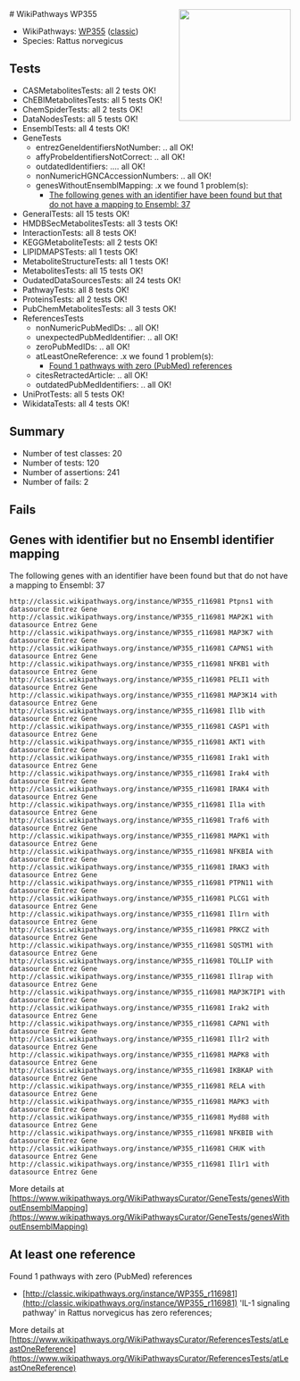 <img style="float: right; width: 200px" src="https://upload.wikimedia.org/wikipedia/commons/thumb/8/83/Wplogo_with_text_500.png/640px-Wplogo_with_text_500.png" />
# WikiPathways WP355

* WikiPathways: [WP355](https://wikipathways.org/pathways/WP355) ([classic](https://classic.wikipathways.org/instance/WP355))
* Species: Rattus norvegicus
## Tests
* CASMetabolitesTests: all 2 tests OK!
* ChEBIMetabolitesTests: all 5 tests OK!
* ChemSpiderTests: all 2 tests OK!
* DataNodesTests: all 5 tests OK!
* EnsemblTests: all 4 tests OK!
* GeneTests
    * entrezGeneIdentifiersNotNumber: .. all OK!
    * affyProbeIdentifiersNotCorrect: .. all OK!
    * outdatedIdentifiers: .... all OK!
    * nonNumericHGNCAccessionNumbers: .. all OK!
    * genesWithoutEnsemblMapping: .x we found 1 problem(s):
        * [The following genes with an identifier have been found but that do not have a mapping to Ensembl: 37](#c4e54352)
* GeneralTests: all 15 tests OK!
* HMDBSecMetabolitesTests: all 3 tests OK!
* InteractionTests: all 8 tests OK!
* KEGGMetaboliteTests: all 2 tests OK!
* LIPIDMAPSTests: all 1 tests OK!
* MetaboliteStructureTests: all 1 tests OK!
* MetabolitesTests: all 15 tests OK!
* OudatedDataSourcesTests: all 24 tests OK!
* PathwayTests: all 8 tests OK!
* ProteinsTests: all 2 tests OK!
* PubChemMetabolitesTests: all 3 tests OK!
* ReferencesTests
    * nonNumericPubMedIDs: .. all OK!
    * unexpectedPubMedIdentifier: .. all OK!
    * zeroPubMedIDs: .. all OK!
    * atLeastOneReference: .x we found 1 problem(s):
        * [Found 1 pathways with zero (PubMed) references](#d0a459f0)
    * citesRetractedArticle: .. all OK!
    * outdatedPubMedIdentifiers: .. all OK!
* UniProtTests: all 5 tests OK!
* WikidataTests: all 4 tests OK!


## Summary

* Number of test classes: 20
* Number of tests: 120
* Number of assertions: 241
* Number of fails: 2

## Fails

<a name="c4e54352" />

## Genes with identifier but no Ensembl identifier mapping

The following genes with an identifier have been found but that do not have a mapping to Ensembl: 37
```
http://classic.wikipathways.org/instance/WP355_r116981 Ptpns1 with datasource Entrez Gene
http://classic.wikipathways.org/instance/WP355_r116981 MAP2K1 with datasource Entrez Gene
http://classic.wikipathways.org/instance/WP355_r116981 MAP3K7 with datasource Entrez Gene
http://classic.wikipathways.org/instance/WP355_r116981 CAPNS1 with datasource Entrez Gene
http://classic.wikipathways.org/instance/WP355_r116981 NFKB1 with datasource Entrez Gene
http://classic.wikipathways.org/instance/WP355_r116981 PELI1 with datasource Entrez Gene
http://classic.wikipathways.org/instance/WP355_r116981 MAP3K14 with datasource Entrez Gene
http://classic.wikipathways.org/instance/WP355_r116981 Il1b with datasource Entrez Gene
http://classic.wikipathways.org/instance/WP355_r116981 CASP1 with datasource Entrez Gene
http://classic.wikipathways.org/instance/WP355_r116981 AKT1 with datasource Entrez Gene
http://classic.wikipathways.org/instance/WP355_r116981 Irak1 with datasource Entrez Gene
http://classic.wikipathways.org/instance/WP355_r116981 Irak4 with datasource Entrez Gene
http://classic.wikipathways.org/instance/WP355_r116981 IRAK4 with datasource Entrez Gene
http://classic.wikipathways.org/instance/WP355_r116981 Il1a with datasource Entrez Gene
http://classic.wikipathways.org/instance/WP355_r116981 Traf6 with datasource Entrez Gene
http://classic.wikipathways.org/instance/WP355_r116981 MAPK1 with datasource Entrez Gene
http://classic.wikipathways.org/instance/WP355_r116981 NFKBIA with datasource Entrez Gene
http://classic.wikipathways.org/instance/WP355_r116981 IRAK3 with datasource Entrez Gene
http://classic.wikipathways.org/instance/WP355_r116981 PTPN11 with datasource Entrez Gene
http://classic.wikipathways.org/instance/WP355_r116981 PLCG1 with datasource Entrez Gene
http://classic.wikipathways.org/instance/WP355_r116981 Il1rn with datasource Entrez Gene
http://classic.wikipathways.org/instance/WP355_r116981 PRKCZ with datasource Entrez Gene
http://classic.wikipathways.org/instance/WP355_r116981 SQSTM1 with datasource Entrez Gene
http://classic.wikipathways.org/instance/WP355_r116981 TOLLIP with datasource Entrez Gene
http://classic.wikipathways.org/instance/WP355_r116981 Il1rap with datasource Entrez Gene
http://classic.wikipathways.org/instance/WP355_r116981 MAP3K7IP1 with datasource Entrez Gene
http://classic.wikipathways.org/instance/WP355_r116981 Irak2 with datasource Entrez Gene
http://classic.wikipathways.org/instance/WP355_r116981 CAPN1 with datasource Entrez Gene
http://classic.wikipathways.org/instance/WP355_r116981 Il1r2 with datasource Entrez Gene
http://classic.wikipathways.org/instance/WP355_r116981 MAPK8 with datasource Entrez Gene
http://classic.wikipathways.org/instance/WP355_r116981 IKBKAP with datasource Entrez Gene
http://classic.wikipathways.org/instance/WP355_r116981 RELA with datasource Entrez Gene
http://classic.wikipathways.org/instance/WP355_r116981 MAPK3 with datasource Entrez Gene
http://classic.wikipathways.org/instance/WP355_r116981 Myd88 with datasource Entrez Gene
http://classic.wikipathways.org/instance/WP355_r116981 NFKBIB with datasource Entrez Gene
http://classic.wikipathways.org/instance/WP355_r116981 CHUK with datasource Entrez Gene
http://classic.wikipathways.org/instance/WP355_r116981 Il1r1 with datasource Entrez Gene
```

More details at [https://www.wikipathways.org/WikiPathwaysCurator/GeneTests/genesWithoutEnsemblMapping](https://www.wikipathways.org/WikiPathwaysCurator/GeneTests/genesWithoutEnsemblMapping)

<a name="d0a459f0" />

## At least one reference

Found 1 pathways with zero (PubMed) references

* [http://classic.wikipathways.org/instance/WP355_r116981](http://classic.wikipathways.org/instance/WP355_r116981) 'IL-1 signaling pathway' in Rattus norvegicus has zero references; 


More details at [https://www.wikipathways.org/WikiPathwaysCurator/ReferencesTests/atLeastOneReference](https://www.wikipathways.org/WikiPathwaysCurator/ReferencesTests/atLeastOneReference)

